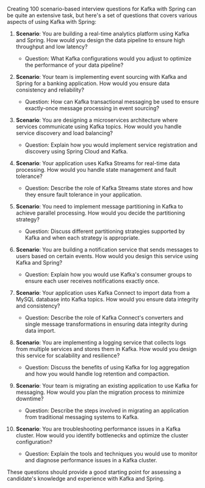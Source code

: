 Creating 100 scenario-based interview questions for Kafka with Spring can be quite an extensive task, but here's a set of questions that covers various aspects of using Kafka with Spring:

1. **Scenario**: You are building a real-time analytics platform using Kafka and Spring. How would you design the data pipeline to ensure high throughput and low latency?
    - Question: What Kafka configurations would you adjust to optimize the performance of your data pipeline?

2. **Scenario**: Your team is implementing event sourcing with Kafka and Spring for a banking application. How would you ensure data consistency and reliability?
    - Question: How can Kafka transactional messaging be used to ensure exactly-once message processing in event sourcing?

3. **Scenario**: You are designing a microservices architecture where services communicate using Kafka topics. How would you handle service discovery and load balancing?
    - Question: Explain how you would implement service registration and discovery using Spring Cloud and Kafka.

4. **Scenario**: Your application uses Kafka Streams for real-time data processing. How would you handle state management and fault tolerance?
    - Question: Describe the role of Kafka Streams state stores and how they ensure fault tolerance in your application.

5. **Scenario**: You need to implement message partitioning in Kafka to achieve parallel processing. How would you decide the partitioning strategy?
    - Question: Discuss different partitioning strategies supported by Kafka and when each strategy is appropriate.

6. **Scenario**: You are building a notification service that sends messages to users based on certain events. How would you design this service using Kafka and Spring?
    - Question: Explain how you would use Kafka's consumer groups to ensure each user receives notifications exactly once.

7. **Scenario**: Your application uses Kafka Connect to import data from a MySQL database into Kafka topics. How would you ensure data integrity and consistency?
    - Question: Describe the role of Kafka Connect's converters and single message transformations in ensuring data integrity during data import.

8. **Scenario**: You are implementing a logging service that collects logs from multiple services and stores them in Kafka. How would you design this service for scalability and resilience?
    - Question: Discuss the benefits of using Kafka for log aggregation and how you would handle log retention and compaction.

9. **Scenario**: Your team is migrating an existing application to use Kafka for messaging. How would you plan the migration process to minimize downtime?
    - Question: Describe the steps involved in migrating an application from traditional messaging systems to Kafka.

10. **Scenario**: You are troubleshooting performance issues in a Kafka cluster. How would you identify bottlenecks and optimize the cluster configuration?
    - Question: Explain the tools and techniques you would use to monitor and diagnose performance issues in a Kafka cluster.

These questions should provide a good starting point for assessing a candidate's knowledge and experience with Kafka and Spring.